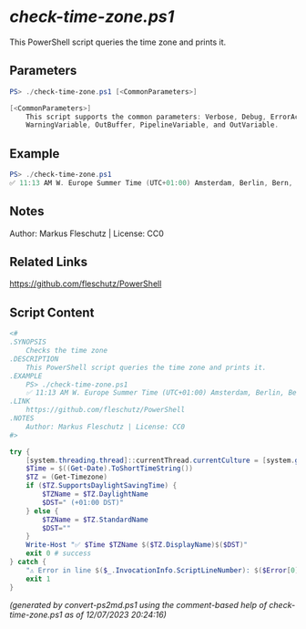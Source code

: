 *check-time-zone.ps1*
================

This PowerShell script queries the time zone and prints it.

Parameters
----------
```powershell
PS> ./check-time-zone.ps1 [<CommonParameters>]

[<CommonParameters>]
    This script supports the common parameters: Verbose, Debug, ErrorAction, ErrorVariable, WarningAction, 
    WarningVariable, OutBuffer, PipelineVariable, and OutVariable.
```

Example
-------
```powershell
PS> ./check-time-zone.ps1
✅ 11:13 AM W. Europe Summer Time (UTC+01:00) Amsterdam, Berlin, Bern, Rome, Stockholm, Vienna (+01:00 DST)

```

Notes
-----
Author: Markus Fleschutz | License: CC0

Related Links
-------------
https://github.com/fleschutz/PowerShell

Script Content
--------------
```powershell
<#
.SYNOPSIS
	Checks the time zone
.DESCRIPTION
	This PowerShell script queries the time zone and prints it.
.EXAMPLE
	PS> ./check-time-zone.ps1
	✅ 11:13 AM W. Europe Summer Time (UTC+01:00) Amsterdam, Berlin, Bern, Rome, Stockholm, Vienna (+01:00 DST)
.LINK
	https://github.com/fleschutz/PowerShell
.NOTES
	Author: Markus Fleschutz | License: CC0
#>

try {
	[system.threading.thread]::currentThread.currentCulture = [system.globalization.cultureInfo]"en-US"
	$Time = $((Get-Date).ToShortTimeString())
	$TZ = (Get-Timezone)
	if ($TZ.SupportsDaylightSavingTime) {
		$TZName = $TZ.DaylightName
		$DST=" (+01:00 DST)"
	} else {
		$TZName = $TZ.StandardName
		$DST=""
	}
	Write-Host "✅ $Time $TZName $($TZ.DisplayName)$($DST)"
	exit 0 # success
} catch {
	"⚠️ Error in line $($_.InvocationInfo.ScriptLineNumber): $($Error[0])"
	exit 1
}
```

*(generated by convert-ps2md.ps1 using the comment-based help of check-time-zone.ps1 as of 12/07/2023 20:24:16)*
